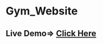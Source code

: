# Gym_Website

## Live Demo=> <a href="https://sannidhya-kushwaha.github.io/Gym_Website/">Click Here</a>
